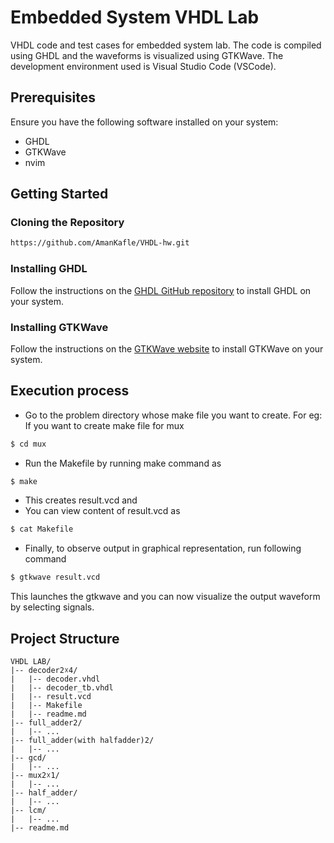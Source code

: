 
# Embedded System VHDL Lab

VHDL code and test cases for  embedded system lab. The code is compiled using GHDL and the waveforms is visualized using GTKWave. The development environment used is Visual Studio Code (VSCode).

## Prerequisites

Ensure you have the following software installed on your system:

- GHDL
- GTKWave
- nvim

## Getting Started

### Cloning the Repository

```bash
https://github.com/AmanKafle/VHDL-hw.git

```

### Installing GHDL

Follow the instructions on the [GHDL GitHub repository](https://github.com/ghdl/ghdl) to install GHDL on your system.

### Installing GTKWave

Follow the instructions on the [GTKWave website](http://gtkwave.sourceforge.net/) to install GTKWave on your system.



## Execution process
- Go to the problem directory whose make file you want to create.
For eg: If you want to create make file for mux
```bash
$ cd mux
```

- Run the Makefile by running make command as
```bash
$ make
```
- This creates result.vcd and 
- You can view content of result.vcd as
```bash
$ cat Makefile
```
- Finally, to observe output in graphical representation, run following command
```bash
$ gtkwave result.vcd
```

This launches the gtkwave and you can now visualize the output waveform by selecting signals. 

## Project Structure
```
VHDL LAB/
|-- decoder2☓4/
|   |-- decoder.vhdl
|   |-- decoder_tb.vhdl
|   |-- result.vcd
|   |-- Makefile
|   |-- readme.md
|-- full_adder2/
|   |-- ...
|-- full_adder(with halfadder)2/
|   |-- ...
|-- gcd/
|   |-- ...
|-- mux2☓1/
|   |-- ...
|-- half_adder/
|   |-- ...
|-- lcm/
|   |-- ...
|-- readme.md
```
